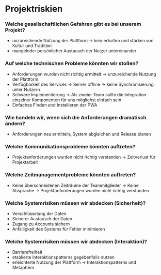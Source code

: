 # Projektriskien

### Welche gesellschaftlichen Gefahren gibt es bei unserem Projekt?
* unzureichende Nutzung der Plattform -> kein erhalten und stärken von Kultur und Tradition
* mangelnder persönlicher Austausch der Nutzer untereinander

### Auf welche technischen Probleme könnten wir stoßen?
* Anforderungen wurden nicht richtig ermittelt -> unzureichende Nutzung der Plattform
* Verfügbarkeit des Services -> Server offline -> keine Synchronisierung unter Nutzern
* Schwere Implementierung -> Als zweier Team sollte die Integration einzelner Komponenten für uns möglichst einfach sein
* Einfaches Finden und Installieren der PWA

### Wie handeln wir, wenn sich die Anforderungen dramatisch ändern?
* Anforderungen neu ermitteln, System abgleichen und Release planen

### Welche Kommunikationsprobleme könnten auftreten?
* Projektanforderungen wurden nicht richtig verstanden -> Zeitverlust für Projektarbeit

### Welche Zeitmanagementprobleme könnten auftreten?
* Keine überschneidenen Zeiträume der Teammitglieder -> Keine Absprache -> Projektanforderungen wurden nicht richtig verstanden

### Welche Systemrisiken müssen wir abdecken (Sicherheit)?
* Verschlüsselung der Daten
* Sicherer Austausch der Daten
* Zugang zu Accounts sichern
* Anfälligkeit des Systems für Fehler minimieren

### Welche Systemrisiken müssen wir abdecken (Interaktion)?
* Barrierefreiheit
* etablierte Interaktionspatterns gegebenfalls nutzen
* erleichterte Nutzung der Plattform -> Interaktionspatterns und Metaphern